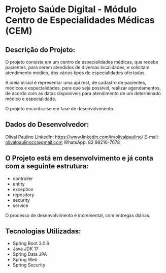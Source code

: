 # Projeto Saúde Digital - Módulo Centro de Especialidades Médicas (CEM)

## Descrição do Projeto:

O projeto consiste em um centro de especialidades médicas, que recebe pacientes, para serem atendidos de diversas localidades, e solicitam atendimento médico, dos vários tipos de especialidades ofertadas.

A ideia inicial é representar uma api rest, de cadastro de pacientes, médicos e especialidades, para que seja possível, realizar agendamentos, de acordo com as datas disponíveis para atendimento de um determinado médico e especialidade.

O projeto encontra-se em fase de desenvolvimento.

## Dados do Desenvolvedor:

Olival Paulino
LinkedIn: https://www.linkedin.com/in/olivalpaulino/
E-mail: olivalpaulinocc@gmail.com
WhatsApp: 82 98210-7078

## O Projeto está em desenvolvimento e já conta com a seguinte estrutura:
- controller
- entity
- exception
- repository
- security
- service

O processo de desenvolvimento é incremental, com entregas diárias.

## Tecnologias Utilizadas:

- Spring Boot 3.0.6
- Java JDK 17
- Spring Data JPA
- Spring Web
- Spring Security